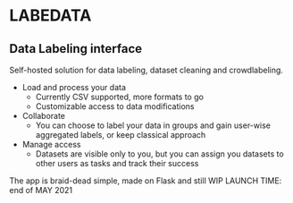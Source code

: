 # LABEDATA
## Data Labeling interface

Self-hosted solution for data labeling, dataset cleaning and crowdlabeling.
+ Load and process your data
    + Currently CSV supported, more formats to go
    + Customizable access to data modifications
+ Collaborate
    + You can choose to label your data in groups and gain user-wise aggregated labels, or keep classical approach
+ Manage access
    + Datasets are visible only to you, but you can assign you datasets to other users as tasks and track their success

The app is braid-dead simple, made on Flask and still WIP
LAUNCH TIME: end of MAY 2021


